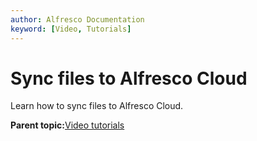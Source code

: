 ```yaml
---
author: Alfresco Documentation
keyword: [Video, Tutorials]
---
```


# Sync files to Alfresco Cloud

Learn how to sync files to Alfresco Cloud.

  

**Parent topic:**[Video tutorials](../topics/alfresco-video-tutorials.md)

